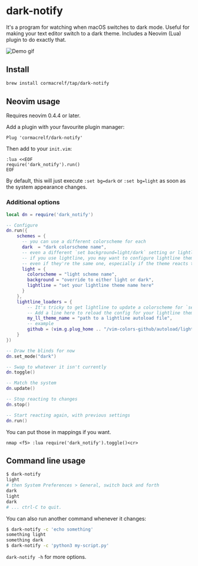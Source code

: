 # dark-notify

It's a program for watching when macOS switches to dark mode. Useful for making 
your text editor switch to a dark theme. Includes a Neovim (Lua) plugin to do 
exactly that.

![Demo gif](demo.gif)

## Install

```sh
brew install cormacrelf/tap/dark-notify
```

## Neovim usage

Requires neovim 0.4.4 or later.

Add a plugin with your favourite plugin manager:

```vim
Plug 'cormacrelf/dark-notify'
```

Then add to your `init.vim`:

```
:lua <<EOF
require('dark_notify').run()
EOF
```

By default, this will just execute `:set bg=dark` or `:set bg=light` as soon as 
the system appearance changes.

### Additional options

```lua
local dn = require('dark_notify')

-- Configure
dn.run({
    schemes = {
      -- you can use a different colorscheme for each
      dark  = "dark colorscheme name",
      -- even a different `set background=light/dark` setting or lightline theme
      -- if you use lightline, you may want to configure lightline themes,
      -- even if they're the same one, especially if the theme reacts to :set bg
      light = {
        colorscheme = "light scheme name",
        background = "override to either light or dark",
        lightline = "set your lightline theme name here"
      }
    },
    lightline_loaders = {
        -- It's tricky to get lightline to update a colorscheme for `set bg=dark`.
        -- Add a line here to reload the config for your lightline theme.
        my_ll_theme_name = "path to a lightline autoload file",
        -- example
        github = (vim.g.plug_home .. "/vim-colors-github/autoload/lightline/colorscheme/github.vim")
    }
})

-- Draw the blinds for now
dn.set_mode("dark")

-- Swap to whatever it isn't currently
dn.toggle()

-- Match the system
dn.update()

-- Stop reacting to changes
dn.stop()

-- Start reacting again, with previous settings
dn.run()
```

You can put those in mappings if you want.

```vim
nmap <f5> :lua require('dark_notify').toggle()<cr>
```

## Command line usage

```sh
$ dark-notify
light
# then System Preferences > General, switch back and forth
dark
light
dark
# ... ctrl-C to quit.
```

You can also run another command whenever it changes:

```sh
$ dark-notify -c 'echo something'
something light
something dark
$ dark-notify -c 'python3 my-script.py'
```

`dark-notify -h` for more options.

